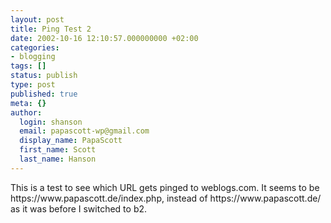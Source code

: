 ```yaml
---
layout: post
title: Ping Test 2
date: 2002-10-16 12:10:57.000000000 +02:00
categories:
- blogging
tags: []
status: publish
type: post
published: true
meta: {}
author:
  login: shanson
  email: papascott-wp@gmail.com
  display_name: PapaScott
  first_name: Scott
  last_name: Hanson
---
```

<p>This is a test to see which URL gets pinged to weblogs.com. It seems to be https://www.papascott.de/index.php, instead of https://www.papascott.de/ as it was before I switched to b2.</p>
